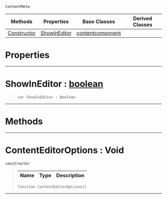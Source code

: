  `ContentMeta`

|Methods|Properties|Base Classes|Derived Classes|
|---|---|---|---|
|[ Constructor](https://github.com/ZilchEngine/ZilchDocs/blob/master/code_reference/class_reference/contenteditoroptions.markdown#contenteditoroptions-voi)|[ ShowInEditor](https://github.com/ZilchEngine/ZilchDocs/blob/master/code_reference/class_reference/contenteditoroptions.markdown#showineditor-zero-engine)|[contentcomponent](https://github.com/ZilchEngine/ZilchDocs/blob/master/code_reference/class_reference/contentcomponent.markdown)| |


 #  Properties


---  
 #  ShowInEditor : [boolean](https://github.com/ZilchEngine/ZilchDocs/blob/master/code_reference/nada_base_types/boolean.markdown)

> 
> ``` lang=cpp, name=Nada
> var ShowInEditor : Boolean


---  
 #  Methods


---  
 #  ContentEditorOptions : Void

 `constructor`

> 
> |Name|Type|Description|
> |---|---|---|
> ``` lang=cpp, name=Nada
> function ContentEditorOptions()
> ``` 


---  
 

 